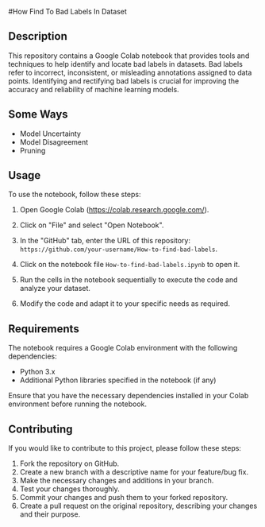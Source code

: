 #How Find To Bad Labels In Dataset

## Description
This repository contains a Google Colab notebook that provides tools and techniques to help identify and locate bad labels in datasets. Bad labels refer to incorrect, inconsistent, or misleading annotations assigned to data points. Identifying and rectifying bad labels is crucial for improving the accuracy and reliability of machine learning models.

## Some Ways

- Model Uncertainty
- Model Disagreement
- Pruning

## Usage

To use the notebook, follow these steps:

1. Open Google Colab (https://colab.research.google.com/).

2. Click on "File" and select "Open Notebook".

3. In the "GitHub" tab, enter the URL of this repository: `https://github.com/your-username/How-to-find-bad-labels`.

4. Click on the notebook file `How-to-find-bad-labels.ipynb` to open it.

5. Run the cells in the notebook sequentially to execute the code and analyze your dataset.

6. Modify the code and adapt it to your specific needs as required.

## Requirements

The notebook requires a Google Colab environment with the following dependencies:

- Python 3.x
- Additional Python libraries specified in the notebook (if any)

Ensure that you have the necessary dependencies installed in your Colab environment before running the notebook.

## Contributing

If you would like to contribute to this project, please follow these steps:

1. Fork the repository on GitHub.
2. Create a new branch with a descriptive name for your feature/bug fix.
3. Make the necessary changes and additions in your branch.
4. Test your changes thoroughly.
5. Commit your changes and push them to your forked repository.
6. Create a pull request on the original repository, describing your changes and their purpose.
